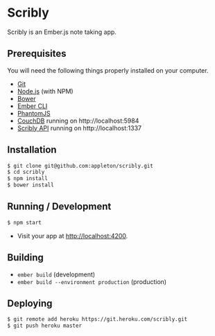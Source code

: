 # Scribly

Scribly is an Ember.js note taking app.

## Prerequisites

You will need the following things properly installed on your computer.

* [Git](http://git-scm.com/)
* [Node.js](http://nodejs.org/) (with NPM)
* [Bower](http://bower.io/)
* [Ember CLI](http://www.ember-cli.com/)
* [PhantomJS](http://phantomjs.org/)
* [CouchDB](http://couchdb.apache.org/) running on http://localhost:5984
* [Scribly API](https://github.com/appleton/scribly-api) running on http://localhost:1337

## Installation

```bash
$ git clone git@github.com:appleton/scribly.git
$ cd scribly
$ npm install
$ bower install
```

## Running / Development

```bash
$ npm start
```
* Visit your app at [http://localhost:4200](http://localhost:4200).

## Building

* `ember build` (development)
* `ember build --environment production` (production)

## Deploying

```bash
$ git remote add heroku https://git.heroku.com/scribly.git
$ git push heroku master
```
